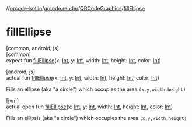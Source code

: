 //[qrcode-kotlin](../../../index.md)/[qrcode.render](../index.md)/[QRCodeGraphics](index.md)/[fillEllipse](fill-ellipse.md)

# fillEllipse

[common, android, js]\
[common]\
expect fun [fillEllipse](fill-ellipse.md)(x: [Int](https://kotlinlang.org/api/latest/jvm/stdlib/kotlin-stdlib/kotlin/-int/index.html), y: [Int](https://kotlinlang.org/api/latest/jvm/stdlib/kotlin-stdlib/kotlin/-int/index.html), width: [Int](https://kotlinlang.org/api/latest/jvm/stdlib/kotlin-stdlib/kotlin/-int/index.html), height: [Int](https://kotlinlang.org/api/latest/jvm/stdlib/kotlin-stdlib/kotlin/-int/index.html), color: [Int](https://kotlinlang.org/api/latest/jvm/stdlib/kotlin-stdlib/kotlin/-int/index.html))

[android, js]\
actual fun [fillEllipse](fill-ellipse.md)(x: [Int](https://kotlinlang.org/api/latest/jvm/stdlib/kotlin-stdlib/kotlin/-int/index.html), y: [Int](https://kotlinlang.org/api/latest/jvm/stdlib/kotlin-stdlib/kotlin/-int/index.html), width: [Int](https://kotlinlang.org/api/latest/jvm/stdlib/kotlin-stdlib/kotlin/-int/index.html), height: [Int](https://kotlinlang.org/api/latest/jvm/stdlib/kotlin-stdlib/kotlin/-int/index.html), color: [Int](https://kotlinlang.org/api/latest/jvm/stdlib/kotlin-stdlib/kotlin/-int/index.html))

Fills an ellipse (aka &quot;a circle&quot;) which occupies the area `(x,y,width,height)`

[jvm]\
actual open fun [fillEllipse](fill-ellipse.md)(x: [Int](https://kotlinlang.org/api/latest/jvm/stdlib/kotlin-stdlib/kotlin/-int/index.html), y: [Int](https://kotlinlang.org/api/latest/jvm/stdlib/kotlin-stdlib/kotlin/-int/index.html), width: [Int](https://kotlinlang.org/api/latest/jvm/stdlib/kotlin-stdlib/kotlin/-int/index.html), height: [Int](https://kotlinlang.org/api/latest/jvm/stdlib/kotlin-stdlib/kotlin/-int/index.html), color: [Int](https://kotlinlang.org/api/latest/jvm/stdlib/kotlin-stdlib/kotlin/-int/index.html))

Fills an ellipsis (aka &quot;a circle&quot;) which occupies the area `(x,y,width,height)`
